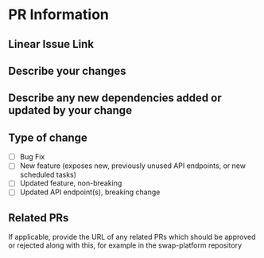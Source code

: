 # PR Information

## Linear Issue Link

## Describe your changes

## Describe any new dependencies added or updated by your change

## Type of change

- [ ] Bug Fix
- [ ] New feature (exposes new, previously unused API endpoints, or new scheduled tasks)
- [ ] Updated feature, non-breaking
- [ ] Updated API endpoint(s), breaking change

## Related PRs

If applicable, provide the URL of any related PRs which should be approved or rejected along with this, for example in the swap-platform repository
